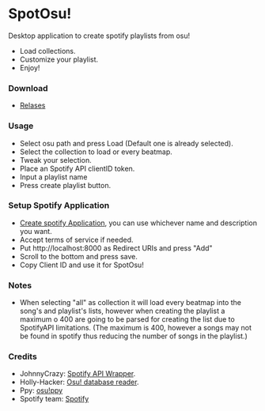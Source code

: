 # SpotOsu!
Desktop application to create spotify playlists from osu!
  - Load collections.
  - Customize your playlist.
  - Enjoy!
### Download
   - [Relases](https://github.com/ByBordex/SpotOsu/releases)
  
### Usage 
  - Select osu path and press Load (Default one is already selected).
  - Select the collection to load or every beatmap.
  - Tweak your selection.
  - Place an Spotify API clientID token.
  - Input a playlist name
  - Press create playlist button.
### Setup Spotify Application

- [Create spotify Application](https://developer.spotify.com/my-applications/#!/applications/create), you can use whichever name and description you want.
- Accept terms of service if needed.
- Put http://localhost:8000 as Redirect URIs and press "Add"
- Scroll to the bottom and press save.
- Copy Client ID and use it for SpotOsu!
### Notes
- When selecting "all" as collection it will load every beatmap into the song's and playlist's lists, however when creating the playlist a maximum o 400 are going to be parsed for creating the list due to SpotifyAPI limitations. (The maximum is 400, however a songs may not be found in spotify thus reducing the number of songs in the playlist.)
### Credits 

- JohnnyCrazy: [Spotify API Wrapper](https://github.com/JohnnyCrazy/SpotifyAPI-NET).
- Holly-Hacker: [Osu! database reader](https://github.com/HoLLy-HaCKeR/osu-database-reader).
- Ppy: [osu!](https://osu.ppy.sh/)[ppy](https://ppy.sh/)
- Spotify team: [Spotify](https://www.spotify.com)

